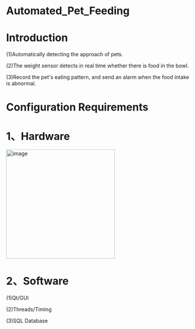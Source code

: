 # Automated_Pet_Feeding
# Introduction
(1)Automatically detecting the approach of pets.

(2)The weight sensor detects in real time whether there is food in the bowl.

(3)Record the pet's eating pattern, and send an alarm when the food intake is abnormal.
# Configuration Requirements
# 1、Hardware
<img width="295" alt="image" src="https://user-images.githubusercontent.com/98624810/154326944-04fa74d2-3156-4529-9a0d-843bfb74209d.png">

# 2、Software
(1)Qt/GUI

(2)Threads/Timing

(3)SQL Database
